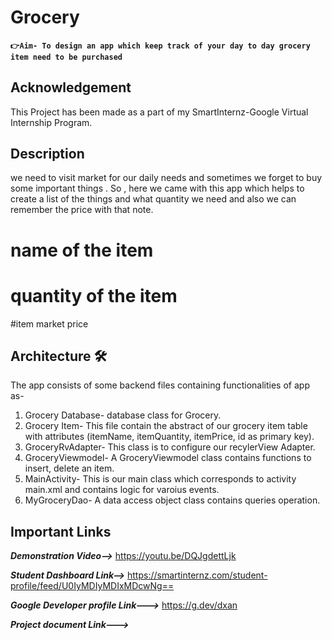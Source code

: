 # Grocery 



#### ```👉Aim- To design an app which keep track of your day to day grocery item need to be purchased  ```

## Acknowledgement

This Project has been made as a part of my SmartInternz-Google Virtual Internship Program. 


## Description 

we need to visit market for our daily needs and sometimes we forget to buy some important
things . So , here we came with this app which helps to create a list of the things and what quantity 
we need and also we can remember the price with that note.
# name of the item
# quantity of the item
#item market price
  
  
## Architecture 🛠
The app consists of some backend files containing functionalities of app as-
1. Grocery Database-  database class for Grocery. 
2. Grocery Item- This file contain the abstract of our grocery item table with attributes (itemName, itemQuantity, itemPrice, id as primary key).
3. GroceryRvAdapter- This class is to configure our recylerView Adapter.
4. GroceryViewmodel-  A GroceryViewmodel class contains functions to insert, delete an item.
5. MainActivity- This is our main class which corresponds to activity main.xml and contains logic for varoius events.
6. MyGroceryDao- A data access object class contains queries operation.

## Important Links

***Demonstration Video-->*** https://youtu.be/DQJgdettLjk

***Student Dashboard Link-->*** https://smartinternz.com/student-profile/feed/U0IyMDIyMDIxMDcwNg==

***Google Developer profile Link--->*** https://g.dev/dxan

***Project document Link--->*** 
